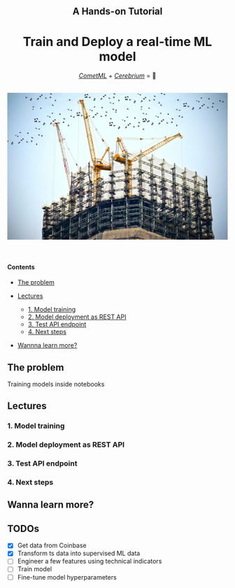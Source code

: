 <div align="center">
    <h2>A Hands-on Tutorial</h2>
    <h1>Train and Deploy a real-time ML model</h1>
    <i><a href="https://www.comet.com/site/">CometML</a></i> + <i><a href="https://www.cerebrium.ai/">Cerebrium</a></i> = 🚀
</div>
<br />
<p align="center">
  <img src="images/header.jpg" width='600' />
</p>

<br />


#### Contents
- [The problem]()
- [Lectures]()
    - [1. Model training](#1-model-training)
    - [2. Model deployment as REST API](#2-model-deployment-as-rest-api)
    - [3. Test API endpoint](#3-test-api-endpoint)
    - [4. Next steps](#4-next-steps)

- [Wannna learn more?](#wanna-learn-more-about-building-real-world-ml-products)

## The problem
Training models inside notebooks


## Lectures

### 1. Model training

### 2. Model deployment as REST API

### 3. Test API endpoint

### 4. Next steps

## Wanna learn more?


## TODOs
- [x] Get data from Coinbase
- [x] Transform ts data into supervised ML data
- [ ] Engineer a few features using technical indicators
- [ ] Train model
- [ ] Fine-tune model hyperparameters